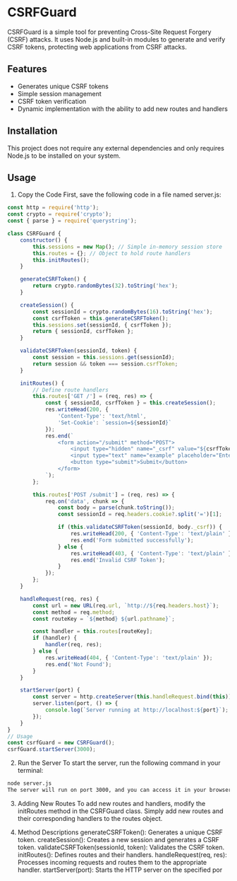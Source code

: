 # CSRFGuard
CSRFGuard is a simple tool for preventing Cross-Site Request Forgery (CSRF) attacks. It uses Node.js and built-in modules to generate and verify CSRF tokens, protecting web applications from CSRF attacks.

## Features
- Generates unique CSRF tokens
- Simple session management
- CSRF token verification
- Dynamic implementation with the ability to add new routes and handlers

## Installation
This project does not require any external dependencies and only requires Node.js to be installed on your system.

## Usage
1. Copy the Code
   First, save the following code in a file named server.js:

```js
const http = require('http');
const crypto = require('crypto');
const { parse } = require('querystring');

class CSRFGuard {
    constructor() {
        this.sessions = new Map(); // Simple in-memory session store
        this.routes = {}; // Object to hold route handlers
        this.initRoutes();
    }

    generateCSRFToken() {
        return crypto.randomBytes(32).toString('hex');
    }

    createSession() {
        const sessionId = crypto.randomBytes(16).toString('hex');
        const csrfToken = this.generateCSRFToken();
        this.sessions.set(sessionId, { csrfToken });
        return { sessionId, csrfToken };
    }

    validateCSRFToken(sessionId, token) {
        const session = this.sessions.get(sessionId);
        return session && token === session.csrfToken;
    }

    initRoutes() {
        // Define route handlers
        this.routes['GET /'] = (req, res) => {
            const { sessionId, csrfToken } = this.createSession();
            res.writeHead(200, {
                'Content-Type': 'text/html',
                'Set-Cookie': `session=${sessionId}`
            });
            res.end(`
                <form action="/submit" method="POST">
                    <input type="hidden" name="_csrf" value="${csrfToken}">
                    <input type="text" name="example" placeholder="Enter something">
                    <button type="submit">Submit</button>
                </form>
            `);
        };

        this.routes['POST /submit'] = (req, res) => {
            req.on('data', chunk => {
                const body = parse(chunk.toString());
                const sessionId = req.headers.cookie?.split('=')[1];

                if (this.validateCSRFToken(sessionId, body._csrf)) {
                    res.writeHead(200, { 'Content-Type': 'text/plain' });
                    res.end('Form submitted successfully');
                } else {
                    res.writeHead(403, { 'Content-Type': 'text/plain' });
                    res.end('Invalid CSRF Token');
                }
            });
        };
    }

    handleRequest(req, res) {
        const url = new URL(req.url, `http://${req.headers.host}`);
        const method = req.method;
        const routeKey = `${method} ${url.pathname}`;

        const handler = this.routes[routeKey];
        if (handler) {
            handler(req, res);
        } else {
            res.writeHead(404, { 'Content-Type': 'text/plain' });
            res.end('Not Found');
        }
    }

    startServer(port) {
        const server = http.createServer(this.handleRequest.bind(this));
        server.listen(port, () => {
            console.log(`Server running at http://localhost:${port}`);
        });
    }
}
// Usage
const csrfGuard = new CSRFGuard();
csrfGuard.startServer(3000);
```


2. Run the Server
   To start the server, run the following command in your terminal:

```bash
node server.js
The server will run on port 3000, and you can access it in your browser at http://localhost:3000.
```
3. Adding New Routes
   To add new routes and handlers, modify the initRoutes method in the CSRFGuard class. Simply add new routes and their corresponding handlers to the routes object.

4. Method Descriptions
   generateCSRFToken(): Generates a unique CSRF token.
   createSession(): Creates a new session and generates a CSRF token.
   validateCSRFToken(sessionId, token): Validates the CSRF token.
   initRoutes(): Defines routes and their handlers.
   handleRequest(req, res): Processes incoming requests and routes them to the appropriate handler.
   startServer(port): Starts the HTTP server on the specified por